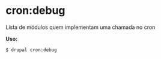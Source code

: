 # cron:debug
Lista de módulos quem implementam uma chamada no cron

**Uso:**
```
$ drupal cron:debug 
```
